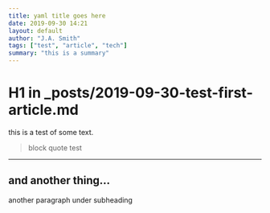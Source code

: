 ```yaml
---
title: yaml title goes here
date: 2019-09-30 14:21
layout: default
author: "J.A. Smith"
tags: ["test", "article", "tech"]
summary: "this is a summary"
---
```


# H1 in _posts/2019-09-30-test-first-article.md

this is a test of some text.

> block quote test

______

## and another thing...

another paragraph under subheading
